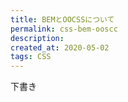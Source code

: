 ```yaml
---
title: BEMとOOCSSについて
permalink: css-bem-ooscc
description: 
created_at: 2020-05-02
tags: CSS
---
```


下書き
